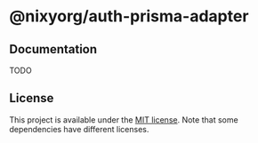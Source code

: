 # @nixyorg/auth-prisma-adapter

## Documentation

TODO

## License

This project is available under the [MIT license](../../LICENSE.md). Note that some dependencies have different licenses.

